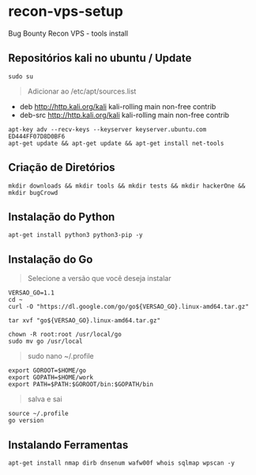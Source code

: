 # recon-vps-setup
Bug Bounty Recon VPS - tools install 

## Repositórios kali no ubuntu / Update

```
sudo su
```
> Adicionar ao /etc/apt/sources.list
- deb http://http.kali.org/kali kali-rolling main non-free contrib
- deb-src http://http.kali.org/kali kali-rolling main non-free contrib

```
apt-key adv --recv-keys --keyserver keyserver.ubuntu.com ED444FF07D8D0BF6 
apt-get update && apt-get update && apt-get install net-tools
```

## Criação de Diretórios

```
mkdir downloads && mkdir tools && mkdir tests && mkdir hackerOne && mkdir bugCrowd
```

## Instalação do Python

```
apt-get install python3 python3-pip -y
```
 
## Instalação do Go

> Selecione a versão  que você deseja instalar

```  
VERSAO_GO=1.1
cd ~
curl -O "https://dl.google.com/go/go${VERSAO_GO}.linux-amd64.tar.gz"
```
```
tar xvf "go${VERSAO_GO}.linux-amd64.tar.gz"
```
```
chown -R root:root /usr/local/go
sudo mv go /usr/local
```
> sudo nano ~/.profile
```    
export GOROOT=$HOME/go
export GOPATH=$HOME/work
export PATH=$PATH:$GOROOT/bin:$GOPATH/bin
```
> salva e sai
```
source ~/.profile
go version
```

## Instalando Ferramentas

```
apt-get install nmap dirb dnsenum wafw00f whois sqlmap wpscan -y
```
```

```
